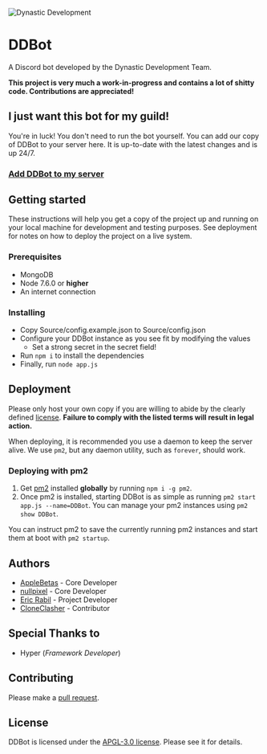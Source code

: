 ![Dynastic Development](https://github.com/dynasticdevelop/assets/raw/master/images/brand.png)

# DDBot

A Discord bot developed by the Dynastic Development Team.

**This project is very much a work-in-progress and contains a lot of shitty code. Contributions are appreciated!**

## I just want this bot for my guild!

You're in luck! You don't need to run the bot yourself. You can add our copy of DDBot to your server here. It is up-to-date with the latest changes and is up 24/7.

### [Add DDBot to my server](https://discordapp.com/oauth2/authorize?client_id=290294410938155008&permissions=535882838&redirect_uri=https%3A%2F%2Fdynastic.co%2Fbot%2Fauth&response_type=code&scope=bot&state=tEP4SiYR1px4nX7xuuw686LQT9hFuXGivSAneqAcCgQ%3D)

## Getting started

These instructions will help you get a copy of the project up and running on your local machine for development and testing purposes. See deployment for notes on how to deploy the project on a live system.

### Prerequisites

* MongoDB
* Node 7.6.0 or **higher**
* An internet connection

### Installing

* Copy Source/config.example.json to Source/config.json
* Configure your DDBot instance as you see fit by modifying the values
    * Set a strong secret in the secret field!
* Run `npm i` to install the dependencies
* Finally, run `node app.js`

## Deployment

Please only host your own copy if you are willing to abide by the clearly defined [license](https://github.com/dynasticdevelop/DDBot/blob/master/LICENSE). **Failure to comply with the listed terms will result in legal action.**

When deploying, it is recommended you use a daemon to keep the server alive. We use `pm2`, but any daemon utility, such as `forever`, should work.

### Deploying with pm2

1. Get [pm2](http://pm2.keymetrics.io) installed **globally** by running `npm i -g pm2`.
2. Once pm2 is installed, starting DDBot is as simple as running `pm2 start app.js --name=DDBot`.
You can manage your pm2 instances using `pm2 show DDBot`.

You can instruct pm2 to save the currently running pm2 instances and start them at boot with `pm2 startup`.

## Authors

* [AppleBetas](https://applebetas.co) - Core Developer
* [nullpixel](https://nullpixel.uk) - Core Developer
* [Eric Rabil](https://www.github.com/EricRabil) - Project Developer
* [CloneClasher](https://www.github.com/CloneClasher) - Contributor

## Special Thanks to

* Hyper (*Framework Developer*)

## Contributing 

Please make a [pull request](/https://github.com/dynasticdevelop/DDBot/pulls).

## License

DDBot is licensed under the [APGL-3.0 license](https://github.com/dynasticdevelop/DDBot/blob/master/LICENSE). Please see it for details.
